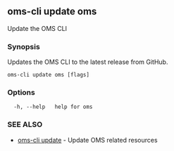 ## oms-cli update oms

Update the OMS CLI

### Synopsis

Updates the OMS CLI to the latest release from GitHub.

```
oms-cli update oms [flags]
```

### Options

```
  -h, --help   help for oms
```

### SEE ALSO

* [oms-cli update](oms-cli_update.md)	 - Update OMS related resources

